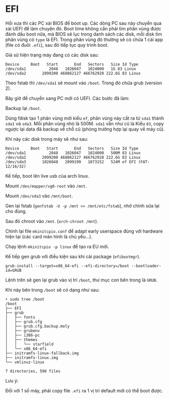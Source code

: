 # EFI

Hồi xưa thì các PC xài BIOS để boot up. Các dòng PC sau này chuyển qua xài UEFI để làm chuyện đó. Boot time không cần phải tìm phân vùng được đánh dấu boot nữa, mà BIOS sẽ lục trong danh sách các disk, mỗi disk tìm phân vùng có `type` là EFI. Trong phân vùng đó thường sẽ có chứa 1 cái app (file có đuôi `.efi`), sau đó tiếp tục quy trình boot.

Giả sử hiện trạng máy đang có các disk sau:

```
Device     Boot   Start       End   Sectors   Size Id Type
/dev/sda1          2048   1026047   1024000   1G 83 Linux
/dev/sda2       2099200 468862127 466762928 222.6G 83 Linux
```

Theo fstab thì `/dev/sda1` sẽ mount vào `/boot`. Trong đó chứa grub (version 2).

Bây giờ để chuyển sang PC mới có UEFI. Các bước đã làm:

Backup lại `/boot`.

Dùng fdisk tạo 1 phân vùng mới kiểu `ef`, phân vùng này cắt ra từ `sda1` thành `sda1` và `sda3`. Mỗi phân vùng nhỏ là 500M. `sda1` vẫn như cũ là Kiểu `83`, copy ngược lại data đã backup về chỗ cũ (phòng trường hợp lại quay về máy cũ).

Khi này các disk trong máy sẽ như sau:

```
Device     Boot   Start       End   Sectors   Size Id Type
/dev/sda1          2048   1026047   1024000   500M 83 Linux
/dev/sda2       2099200 468862127 466762928 222.6G 83 Linux
/dev/sda3       1026048   2099199   1073152   524M ef EFI (FAT-12/16/32)
```

Kế tiếp, boot lên live usb của arch linux.

Mount `/dev/mapper/vg0-root` vào `/mnt`.

Mount `/dev/sda3` vào `/mnt/boot`.

Gen lại fstab (`genfstab -U -p /mnt >> /mnt/etc/fstab`), nhớ chỉnh sửa lại cho đúng.

Sau đó chroot vào `/mnt`. (`arch-chroot /mnt`).

Chỉnh lại file `mkinitcpio.conf` để adapt early userspace đúng với hardware hiện tại (các card màn hình là chủ yếu...).

Chạy lệnh `mkinitcpio -p linux` để tạo ra EU mới.

Kế tiếp gen grub với điều kiện sau khi cài package (`efibootmgr`).

```
grub-install --target=x86_64-efi --efi-directory=/boot --bootloader-id=GRUB
```

Lệnh trên sẽ gen lại grub vào vị trí `/boot`, thư mục con bên trong là `GRUB`.

Khi này bên trong `/boot` sẽ có dạng như sau:

```
‣ sudo tree /boot   
/boot
├── EFI
├── grub
│   ├── fonts
│   ├── grub.cfg
│   ├── grub.cfg.backup.moly
│   ├── grubenv
│   ├── i386-pc
│   ├── themes
│   │   └── starfield
│   └── x86_64-efi
├── initramfs-linux-fallback.img
├── initramfs-linux.img
└── vmlinuz-linux

7 directories, 598 files
```

Lưu ý:

Đối với 1 số máy, phải copy file `.efi` ra 1 vị trí default mới có thể boot được. 